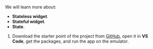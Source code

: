 We will learn more about:

- **Stateless widget**.
- **Stateful widget**.
- **State**.

1. Download the starter point of the project from [GitHub](https://github.com/JoinCODED/flutter_dice_game_starter), open it in **VS Code**, get the packages, and run the app on the emulator.
